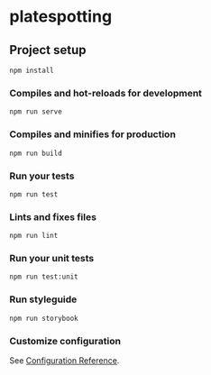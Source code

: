 # platespotting

## Project setup
```
npm install
```

### Compiles and hot-reloads for development
```
npm run serve
```

### Compiles and minifies for production
```
npm run build
```

### Run your tests
```
npm run test
```

### Lints and fixes files
```
npm run lint
```

### Run your unit tests
```
npm run test:unit
```

### Run styleguide
```
npm run storybook
```

### Customize configuration
See [Configuration Reference](https://cli.vuejs.org/config/).
